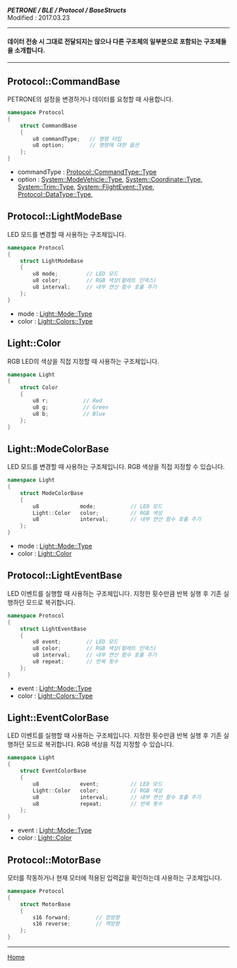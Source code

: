 ***PETRONE / BLE / Protocol / BaseStructs***<br>
Modified : 2017.03.23

---

#### 데이터 전송 시 그대로 전달되지는 않으나 다른 구조체의 일부분으로 포함되는 구조체들을 소개합니다.

---


## <a name="CommandBase">Protocol::CommandBase</a>
PETRONE의 설정을 변경하거나 데이터를 요청할 때 사용합니다.
```cpp
namespace Protocol
{
    struct CommandBase
    {
        u8 commandType;   // 명령 타입
        u8 option;        // 명령에 대한 옵션
    };
}
```
- commandType : [Protocol::CommandType::Type](ble_protocol_definitions.md#CommandType)
- option : [System::ModeVehicle::Type](ble_protocol_definitions.md#ModeVehicle), [System::Coordinate::Type](ble_protocol_definitions.md#Coordinate), [System::Trim::Type](ble_protocol_definitions.md#Trim),  [System::FlightEvent::Type](ble_protocol_definitions.md#FlightEvent), [Protocol::DataType::Type](ble_protocol_datatype.md#DataType), 


## <a name="LightModeBase">Protocol::LightModeBase</a>
LED 모드를 변경할 때 사용하는 구조체입니다.
```cpp
namespace Protocol
{
    struct LightModeBase
    {
        u8 mode;         // LED 모드
        u8 color;        // RGB 색상(팔레트 인덱스)
        u8 interval;     // 내부 연산 함수 호출 주기
    };
}
```
- mode : [Light::Mode::Type](ble_protocol_definitions.md#LightMode)
- color : [Light::Colors::Type](ble_protocol_definitions.md#LightColors)


## <a name="LightColor">Light::Color</a>
RGB LED의 색상을 직접 지정할 때 사용하는 구조체입니다.
```cpp
namespace Light
{
    struct Color
    {
        u8 r;           // Red
        u8 g;           // Green
        u8 b;           // Blue
    };
}
```


## <a name="LightModeColorBase">Light::ModeColorBase</a>
LED 모드를 변경할 때 사용하는 구조체입니다. RGB 색상을 직접 지정할 수 있습니다.
```cpp
namespace Light
{
    struct ModeColorBase
    {
        u8             mode;           // LED 모드
        Light::Color   color;          // RGB 색상
        u8             interval;       // 내부 연산 함수 호출 주기
    };
}
```
- mode : [Light::Mode::Type](ble_protocol_definitions.md#LightMode)
- color : [Light::Color](#LightColor)


## <a name="LightEventBase">Protocol::LightEventBase</a>
LED 이벤트를 실행할 때 사용하는 구조체입니다. 지정한 횟수만큼 반복 실행 후 기존 실행하던 모드로 복귀합니다.
```cpp
namespace Protocol
{
    struct LightEventBase
    {
        u8 event;        // LED 모드
        u8 color;        // RGB 색상(팔레트 인덱스)
        u8 interval;     // 내부 연산 함수 호출 주기
        u8 repeat;       // 반복 횟수
    };
}
```
- event : [Light::Mode::Type](ble_protocol_definitions.md#LightMode)
- color : [Light::Colors::Type](ble_protocol_definitions.md#LightColors)


## <a name="LightEventColorBase">Light::EventColorBase</a>
LED 이벤트를 실행할 때 사용하는 구조체입니다. 지정한 횟수만큼 반복 실행 후 기존 실행하던 모드로 복귀합니다. RGB 색상을 직접 지정할 수 있습니다.
```cpp
namespace Light
{
    struct EventColorBase
    {
        u8             event;          // LED 모드
        Light::Color   color;          // RGB 색상
        u8             interval;       // 내부 연산 함수 호출 주기
        u8             repeat;         // 반복 횟수
    };
}
```
- event : [Light::Mode::Type](ble_protocol_definitions.md#LightMode)
- color : [Light::Color](#LightColor)


## <a name="MotorBase">Protocol::MotorBase</a>
모터를 작동하거나 현재 모터에 적용된 입력값을 확인하는데 사용하는 구조체입니다.
```cpp
namespace Protocol
{
    struct MotorBase
    {
        s16 forward;        // 정방향
        s16 reverse;        // 역방향
    };
}
```


---
[Home](README.md)

